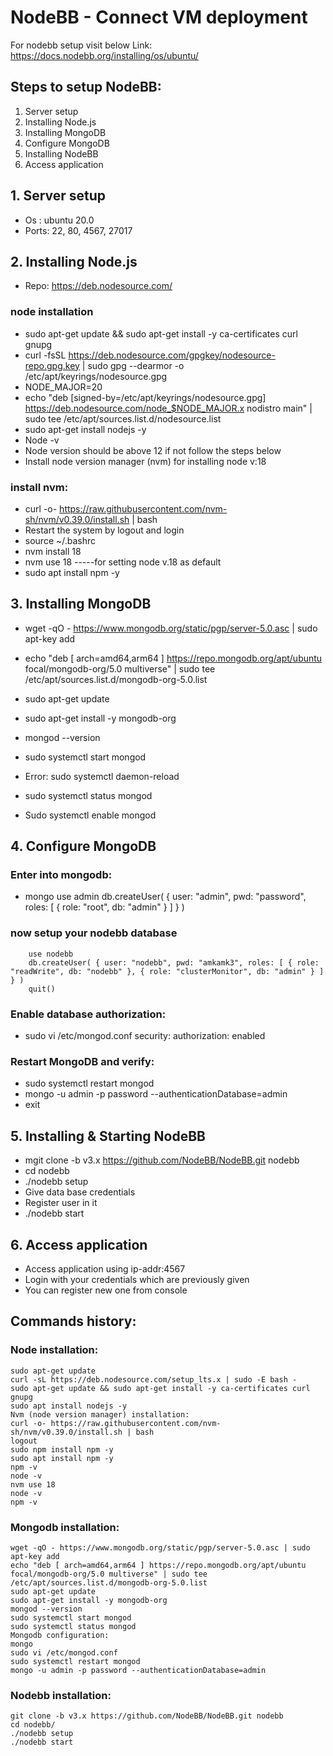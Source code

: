 # NodeBB - Connect VM deployment

For nodebb setup visit below
Link: https://docs.nodebb.org/installing/os/ubuntu/
## Steps to setup NodeBB:
1. Server setup
2. Installing Node.js
3. Installing MongoDB
4. Configure MongoDB
5. Installing NodeBB
6. Access application

## 1. Server setup
- Os : ubuntu 20.0
- Ports: 22, 80, 4567, 27017
## 2. Installing Node.js
- Repo: https://deb.nodesource.com/
### node installation
- sudo apt-get update && sudo apt-get install -y ca-certificates curl gnupg
- curl -fsSL https://deb.nodesource.com/gpgkey/nodesource-repo.gpg.key | sudo gpg --dearmor -o /etc/apt/keyrings/nodesource.gpg
- NODE_MAJOR=20
- echo "deb [signed-by=/etc/apt/keyrings/nodesource.gpg] https://deb.nodesource.com/node_$NODE_MAJOR.x nodistro main" | sudo tee /etc/apt/sources.list.d/nodesource.list
- sudo apt-get install nodejs -y
- Node -v
- Node version should be above 12 if not follow the steps below
- Install node version manager (nvm) for installing node v:18
### install nvm:
- curl -o- https://raw.githubusercontent.com/nvm-sh/nvm/v0.39.0/install.sh | bash
- Restart the system by logout and login
- source ~/.bashrc
- nvm install 18
- nvm use 18 -----for setting node v.18 as default
- sudo apt install npm -y

## 3. Installing MongoDB
- wget -qO - https://www.mongodb.org/static/pgp/server-5.0.asc | sudo apt-key add 
- echo "deb [ arch=amd64,arm64 ] https://repo.mongodb.org/apt/ubuntu focal/mongodb-org/5.0 multiverse" | sudo tee /etc/apt/sources.list.d/mongodb-org-5.0.list
- sudo apt-get update
- sudo apt-get install -y mongodb-org

- mongod --version
- sudo systemctl start mongod
- Error: sudo systemctl daemon-reload
- sudo systemctl status mongod
- Sudo systemctl enable mongod

## 4. Configure MongoDB
### Enter into mongodb:
- mongo
    use admin
        db.createUser( { user: "admin", pwd: "password", roles: [ { role: "root", db: "admin" } ] } )
### now setup your nodebb database
        use nodebb
        db.createUser( { user: "nodebb", pwd: "amkamk3", roles: [ { role: "readWrite", db: "nodebb" }, { role: "clusterMonitor", db: "admin" } ] } )
        quit()

### Enable database authorization:
- sudo vi /etc/mongod.conf 
    security:
         authorization: enabled

### Restart MongoDB and verify:

- sudo systemctl restart mongod
- mongo -u admin -p password --authenticationDatabase=admin
- exit

## 5. Installing & Starting NodeBB
- mgit clone -b v3.x https://github.com/NodeBB/NodeBB.git nodebb
- cd nodebb
- ./nodebb setup
- Give data base credentials 
- Register user in it
- ./nodebb start

## 6. Access application
- Access application using ip-addr:4567
- Login with your credentials which are previously given
- You can register new one from console

## Commands history:
### Node installation:
    sudo apt-get update
    curl -sL https://deb.nodesource.com/setup_lts.x | sudo -E bash -
    sudo apt-get update && sudo apt-get install -y ca-certificates curl gnupg
    sudo apt install nodejs -y
    Nvm (node version manager) installation:
    curl -o- https://raw.githubusercontent.com/nvm-sh/nvm/v0.39.0/install.sh | bash
    logout
    sudo npm install npm -y
    sudo apt install npm -y
    npm -v
    node -v
    nvm use 18
    node -v
    npm -v
### Mongodb installation:
    wget -qO - https://www.mongodb.org/static/pgp/server-5.0.asc | sudo apt-key add
    echo "deb [ arch=amd64,arm64 ] https://repo.mongodb.org/apt/ubuntu focal/mongodb-org/5.0 multiverse" | sudo tee /etc/apt/sources.list.d/mongodb-org-5.0.list
    sudo apt-get update
    sudo apt-get install -y mongodb-org
    mongod --version
    sudo systemctl start mongod
    sudo systemctl status mongod
    Mongodb configuration:
    mongo
    sudo vi /etc/mongod.conf
    sudo systemctl restart mongod
    mongo -u admin -p password --authenticationDatabase=admin
### Nodebb installation:
    git clone -b v3.x https://github.com/NodeBB/NodeBB.git nodebb
    cd nodebb/
    ./nodebb setup
    ./nodebb start

